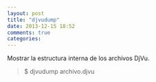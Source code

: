 ```yaml
---
layout: post
title: "djvudump"
date: 2013-12-15 18:52
comments: true
categories: 
---
```

Mostrar la estructura interna de los archivos DjVu.

>$ djvudump archivo.djvu

